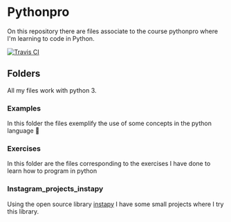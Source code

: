 # Pythonpro
On this repository there are files associate to the course pythonpro where I'm learning to code in Python.

[![Travis CI](https://travis-ci.com/Alfareiza/pythonpro.svg?branch=master)](https://travis-ci.com/Alfareiza/pythonpro)

## Folders
All my files work with python 3.
### Examples
In this folder the files exemplify the use of some concepts in the python language 🚀

### Exercises
In this folder are the files corresponding to the exercises I have done to learn how to program in python

### Instagram_projects_instapy

 Using the open source library [instapy](https://github.com/timgrossmann/InstaPy/blob/master/DOCUMENTATION.md) I have some small projects where I try this library. 




